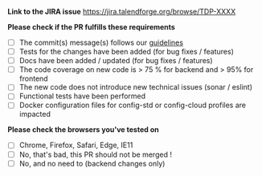 **Link to the JIRA issue**
https://jira.talendforge.org/browse/TDP-XXXX

**Please check if the PR fulfills these requirements**
- [ ] The commit(s) message(s) follows our [guidelines](https://github.com/talend/tools/blob/master/tools-root-github/CONTRIBUTING.md#commit-message-format)
- [ ] Tests for the changes have been added (for bug fixes / features)
- [ ] Docs have been added / updated (for bug fixes / features)
- [ ] The code coverage on new code is > 75 % for backend and > 95% for frontend
- [ ] The new code does not introduce new technical issues (sonar / eslint)
- [ ] Functional tests have been performed
- [ ] Docker configuration files for config-std or config-cloud profiles are impacted

**Please check the browsers you've tested on**
- [ ] Chrome, Firefox, Safari, Edge, IE11
- [ ] No, that's bad, this PR should not be merged !
- [ ] No, and no need to (backend changes only)
